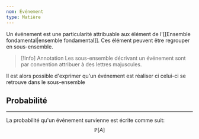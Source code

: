 ```yaml
---
nom: Événement
type: Matière
---
```

Un événement est une particularité attribuable aux élément de l'[[Ensemble fondamental|ensemble fondamental]]. Ces élément peuvent être regrouper en sous-ensemble.

>[!Info] Annotation
>Les sous-ensemble décrivant un événement sont par convention attribuer à des lettres majuscules. 

Il est alors possible d'exprimer qu'un événement est réaliser ci celui-ci se retrouve dans le sous-ensemble

## Probabilité
---
La probabilité qu'un événement survienne est écrite comme suit:
$$\mathbb{P}[A]$$
